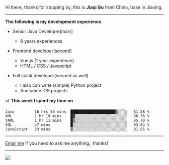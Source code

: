 Hi there, thanks for stopping by, this is **Jiaqi Gu** from China, base in Jiaxing.

---

**The following is my development experience.**

- Senior Java Developer(main)
  - 8 years experiences

- Frontend developer(second)
  - Vue.js (1 year experience)
  - HTML / CSS / Javascript
  
- Full stack developer(second as well)
  - I also can write (simple) Python project
  - And some iOS projects

📊 **This week I spent my time on**
<!--START_SECTION:waka-->
```text
Java         16 hrs 56 mins  ████████████████████▒░░░░   81.58 % 
XML          1 hr 19 mins    █▓░░░░░░░░░░░░░░░░░░░░░░░   06.36 % 
YAML         1 hr 11 mins    █▒░░░░░░░░░░░░░░░░░░░░░░░   05.70 % 
SQL          47 mins         █░░░░░░░░░░░░░░░░░░░░░░░░   03.84 % 
JavaScript   23 mins         ▒░░░░░░░░░░░░░░░░░░░░░░░░   01.85 % 
```
<!--END_SECTION:waka-->

---

[Email me](mailto:droidqw@gmail.com?subject=Hiring_from_GitHub) if you need to ask me anything., thanks!

---

![]( https://visitor-badge.glitch.me/badge?page_id=githubgujiaqi)
